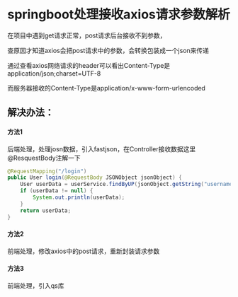 # springboot处理接收axios请求参数解析

在项目中遇到get请求正常，post请求后台接收不到参数，

查原因才知道axios会把post请求中的参数，会转换包装成一个json来传递

通过查看axios网络请求的header可以看出Content-Type是 application/json;charset=UTF-8

而服务器接收的Content-Type是application/x-www-form-urlencoded

## 解决办法：

#### 方法1

后端处理，处理josn数据，引入fastjson，在Controller接收数据这里 @ResquestBody注解一下

```java
@RequestMapping("/login")
public User login(@RequestBody JSONObject jsonObject) {
    User userData = userService.findByUP(jsonObject.getString("username"), jsonObject.getString("password"));
    if (userData != null) {
        System.out.println(userData);
    }
    return userData;
}
```



#### 方法2

前端处理，修改axios中的post请求，重新封装请求参数



#### 方法3

前端处理，引入qs库